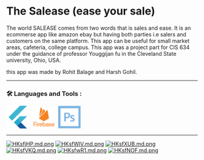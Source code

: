 # The Salease (ease your sale)

The world SALEASE comes from two words that is sales and ease. It is an ecommerse app like amazon ebay but having both parties i.e salers and customers on the same platform. This app can be useful for small market areas, cafeteria, college campus. This app was a project part for CIS 634 under the guidance of professor Youggijan fu in the Cleveland State university, Ohio, USA. 

this app was made by Rohit Balage and Harsh Gohil.

---

### :hammer_and_wrench: Languages and Tools :

<div>
 <img src="https://github.com/devicons/devicon/blob/master/icons/flutter/flutter-original.svg" title="Spring" alt="Spring" width="60" height="60"/>&nbsp;
  <img src="https://github.com/devicons/devicon/blob/master/icons/firebase/firebase-plain-wordmark.svg" title="Firebase" alt="Firebase" width="60" height="60"/>&nbsp;
  <img src="https://github.com/devicons/devicon/blob/master/icons/photoshop/photoshop-line.svg" title="Photoshop"  alt="Gatsby" width="60" height="60"/>&nbsp;
</div>

---


<a href="https://freeimage.host/i/HKsfjHP"><img src="https://iili.io/HKsfjHP.md.png" alt="HKsfjHP.md.png" border="0"></a>
<a href="https://freeimage.host/i/HKsfWlV"><img src="https://iili.io/HKsfWlV.md.png" alt="HKsfWlV.md.png" border="0"></a>
<a href="https://freeimage.host/i/HKsfXUB"><img src="https://iili.io/HKsfXUB.md.png" alt="HKsfXUB.md.png" border="0"></a>
<a href="https://freeimage.host/i/HKsfVKQ"><img src="https://iili.io/HKsfVKQ.md.png" alt="HKsfVKQ.md.png" border="0"></a>
<a href="https://freeimage.host/i/HKsfwR1"><img src="https://iili.io/HKsfwR1.md.png" alt="HKsfwR1.md.png" border="0"></a>
<a href="https://freeimage.host/i/HKsfNOF"><img src="https://iili.io/HKsfNOF.md.png" alt="HKsfNOF.md.png" border="0"></a>